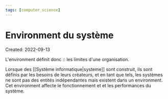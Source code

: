 ```yaml
---
tags: [computer_science] 
---
```

# Environment du système
Created: 2022-09-13

L'environment définit donc :: les limites d'une organisation.
<!--SR:!2022-11-16,39,230-->

Lorsque des [[Système informatique|systeme]] sont construit, ils sont définis par les besoins de leurs créateurs, et en tant que tels, les systèmes ne sont pas des entités indépendantes mais existent dans un environment. Cet environment affecte le fonctionnement et et les performances du système.
